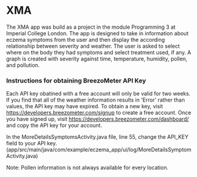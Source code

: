 # XMA 
The XMA app was build as a project in the module Programming 3 at Imperial College London. The app is designed to take in information about eczema symptoms from the user and then display the according relationship between severity and weather. 
The user is asked to select where on the body they had symptoms and select treatment used, if any. A graph is created with severity against time, temperature, humidity, pollen, and pollution. 



### Instructions for obtaining BreezoMeter API Key
Each API key obatined with a free account will only be valid for two weeks. If you find that all of the weather information results in 'Error' rather than values, the API key may have expired. To obtain a new key, visit https://developers.breezometer.com/signup to create a free account. Once you have signed up, visit https://developers.breezometer.com/dashboard/ and copy the API key for your account. 

In the MoreDetailsSymptomsActivity.java file, line 55, change the API_KEY field to your API key. (app/src/main/java/com/example/eczema_app/ui/log/MoreDetailsSymptomActivity.java)

Note: Pollen information is not always available for every location. 
